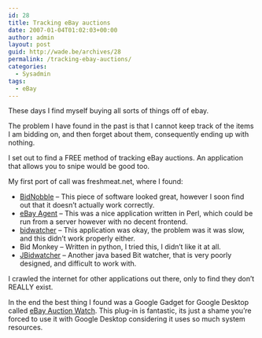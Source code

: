 ```yaml
---
id: 28
title: Tracking eBay auctions
date: 2007-01-04T01:02:03+00:00
author: admin
layout: post
guid: http://wade.be/archives/28
permalink: /tracking-ebay-auctions/
categories:
  - Sysadmin
tags:
  - eBay
---
```

<p class="lead">
  These days I find myself buying all sorts of things off of ebay.
</p>

The problem I have found in the past is that I cannot keep track of the items I am bidding on, and then forget about them, consequently ending up with nothing.
  
I set out to find a FREE method of tracking eBay auctions. An application that allows you to snipe would be good too.

My first port of call was freshmeat.net, where I found:

  * [BidNobble](http://bidnobble.com/) &#8211; This piece of software looked great, however I soon find out that it doesn&#8217;t actually work correctly.
  * [eBay Agent](http://freshmeat.net/projects/ebayagent/) &#8211; This was a nice application written in Perl, which could be run from a server however with no decent frontend.
  * [bidwatcher](http://bidwatcher.sourceforge.net/) &#8211; This application was okay, the problem was it was slow, and this didn&#8217;t work properly either.
  * Bid Monkey &#8211; Written in python, I tried this, I didn&#8217;t like it at all.
  * [JBidwatcher](http://www.jbidwatcher.com/) &#8211; Another java based Bit watcher, that is very poorly designed, and difficult to work with.

I crawled the internet for other applications out there, only to find they don&#8217;t REALLY exist.

In the end the best thing I found was a Google Gadget for Google Desktop called [eBay Auction Watch](http://web.archive.org/web/20110904104146/http://desktop.google.com/plugins/i/auctionwatch.html?hl=en). This plug-in is fantastic, its just a shame you&#8217;re forced to use it with Google Desktop considering it uses so much system resources.